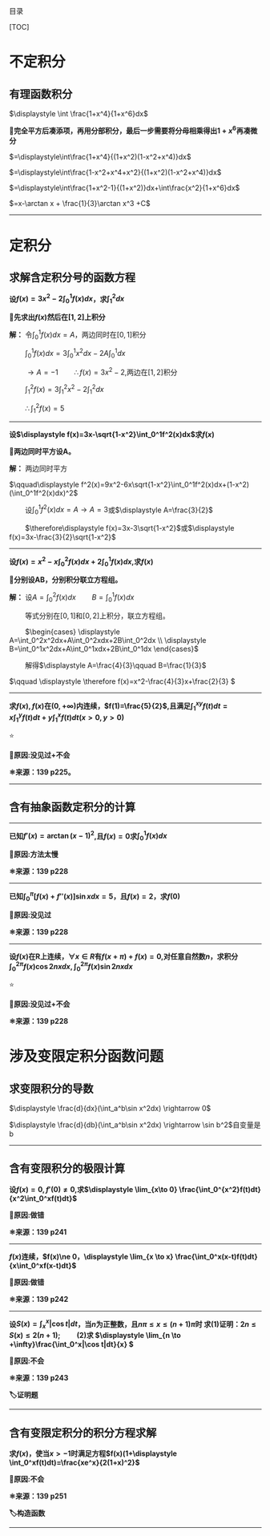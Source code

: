 目录

[TOC]
# 不定积分

## 有理函数积分

$\displaystyle \int \frac{1+x^4}{1+x^6}dx$

**🧠完全平方后凑添项，再用分部积分，最后一步需要将分母相乘得出$1+x^6$再凑微分**

$=\displaystyle\int\frac{1+x^4}{(1+x^2)(1-x^2+x^4)}dx$

$=\displaystyle\int\frac{1-x^2+x^4+x^2}{(1+x^2)(1-x^2+x^4)}dx$

$=\displaystyle\int\frac{1+x^2-1}{(1+x^2)}dx+\int\frac{x^2}{1+x^6}dx$

$=x-\arctan x + \frac{1}{3}\arctan x^3 +C$

****
# 定积分
## 求解含定积分号的函数方程

**设$f(x)=3x^2-2\displaystyle\int_0^1 f(x)dx$，求$\displaystyle\int_1^2dx$**

**🧠先求出$f(x)$然后在$[1,2]$上积分**

**解：** 令$\displaystyle\int_0^1f(x)dx=A$，两边同时在$[0,1]$积分

$\qquad$$\displaystyle\int_0^1f(x)dx=3\int_0^1x^2dx-2A\int_0^1dx$

$\qquad$$\rightarrow A=-1\qquad\therefore f(x)=3x^2-2$,两边在$[1,2]$积分

$\qquad$$\displaystyle  \int_1^2f(x)=3\int_1^2x^2-2\int _1^2dx$

$\qquad$$\therefore \displaystyle \int_1^2f(x)=5$
****

**设$\displaystyle f(x)=3x-\sqrt{1-x^2}\int_0^1f^2(x)dx$求$f(x)$**

**🧠两边同时平方设A。**

**解：** 两边同时平方

$\qquad\displaystyle f^2(x)=9x^2-6x\sqrt{1-x^2}\int_0^1f^2(x)dx+(1-x^2)(\int_0^1f^2(x)dx)^2$

$\qquad$设$\displaystyle \int_0^1f^2(x)dx=A \rightarrow A=3$或$\displaystyle A=\frac{3}{2}$

$\qquad$$\therefore\displaystyle f(x)=3x-3\sqrt{1-x^2}$或$\displaystyle f(x)=3x-\frac{3}{2}\sqrt{1-x^2}$

***

**设$\displaystyle f(x)=x^2-x\int_0^2f(x)dx+2\int_0^1f(x)dx$,求$f(x)$**

**🧠分别设AB，分别积分联立方程组。**

**解：** 设$\displaystyle A=\int_0^2 f(x)dx\qquad B=\int_0^1f(x)dx$

$\qquad$等式分别在$[0,1]$和$[0,2]$上积分，联立方程组。

$\qquad$$\begin{cases}
    \displaystyle A=\int_0^2x^2dx+A\int_0^2xdx+2B\int_0^2dx   \\
    \displaystyle B=\int_0^1x^2dx+A\int_0^1xdx+2B\int_0^1dx
\end{cases}$

$\qquad$解得$\displaystyle A=\frac{4}{3}\qquad B=\frac{1}{3}$

$\qquad \displaystyle \therefore f(x)=x^2-\frac{4}{3}x+\frac{2}{3} $

***

**求$f(x),f(x)$在$(0,+\infty)$内连续，$f(1)=\frac{5}{2}$,且满足$\displaystyle \int_1^{xy}f(t)dt=x\int_1^yf(t)dt+y\int_1^xf(t)dt(x>0,y>0)$**

⭐

**🚪原因:没见过+不会**

**⚛️来源：139 p225。**

***
## 含有抽象函数定积分的计算

***

**已知$f'(x)=\arctan(x-1)^2$,且$f(x)=0$求$\displaystyle \int_0^1f(x)dx$**

**🚪原因:方法太慢**

**⚛️来源：139 p228**

***

**已知$\displaystyle \int_0^\pi[f(x)+f''(x)]\sin xdx=5$，且$f(x)=2$，求$f(0)$**

**🚪原因:没见过**

**⚛️来源：139 p228**

***

**设$f(x)$在R上连续，$\forall x\in R$有$f(x+\pi)+f(x)=0$,对任意自然数$n$，求积分$\displaystyle \int_0^{2\pi}f(x)\cos 2nxdx,\int_0^{2\pi}f(x)\sin 2nxdx$**

⭐

**🚪原因:没见过+不会**

**⚛️来源：139 p228**

# 涉及变限定积分函数问题
## 求变限积分的导数

$\displaystyle \frac{d}{dx}(\int_a^b\sin x^2dx) \rightarrow 0$

$\displaystyle \frac{d}{db}(\int_a^b\sin x^2dx) \rightarrow \sin b^2$自变量是b

***

## 含有变限积分的极限计算

**设$f(x)=0,f'(0)\ne 0,$求$\displaystyle \lim_{x\to 0} \frac{\int_0^{x^2}f(t)dt}{x^2\int_0^xf(t)dt}$**

**🚪原因:做错**

**⚛️来源：139 p241**

***

**$f(x)$连续，$f(x)\ne 0，\displaystyle \lim_{x \to x} \frac{\int_0^x(x-t)f(t)dt}{x\int_0^xf(x-t)dt}$**

**🚪原因:做错**

**⚛️来源：139 p242**

***

**设$S(x)=\displaystyle \int_x^x|\cos t|dt$，当$n$为正整数，且$n\pi \leq x\leq(n+1)\pi$时
求(1)证明：$2n\leq S(x)\leq2(n+1);\qquad$(2)求
$\displaystyle \lim_{n \to +\infty}\frac{\int_0^x|\cos t|dt}{x} $**

**🚪原因:不会**

**⚛️来源：139 p243**

**🏷️证明题**

***

## 含有变限定积分的积分方程求解

**求$f(x)$，使当$x>-1$时满足方程$f(x)(1+\displaystyle \int_0^xf(t)dt)=\frac{xe^x}{2(1+x)^2}$** 

**🚪原因:不会**

**⚛️来源：139 p251**

**🏷️构造函数**

***

